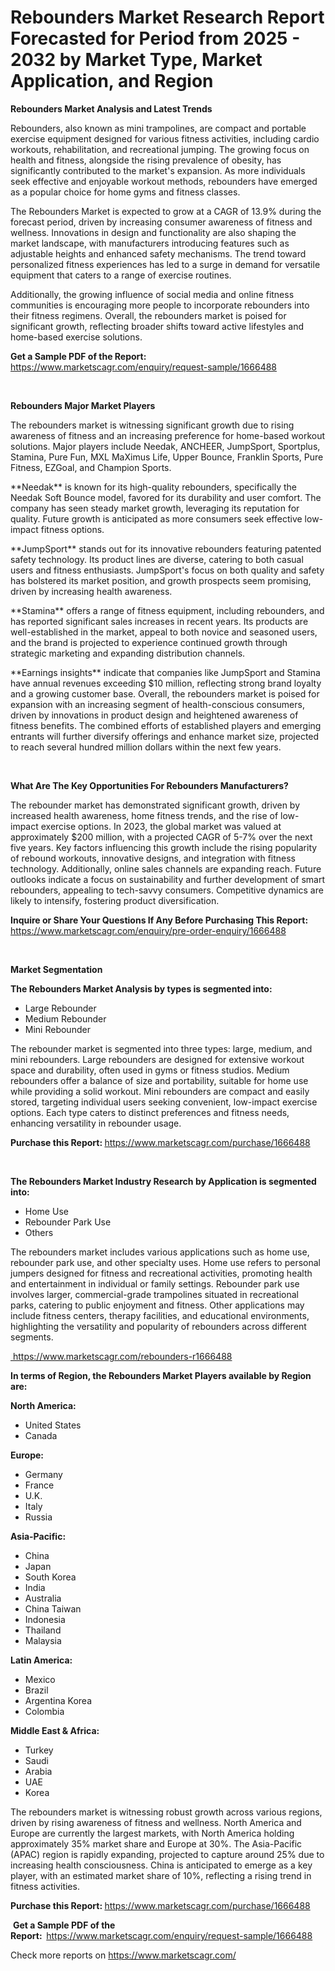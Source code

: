 <p><h1>Rebounders Market Research Report Forecasted for Period from 2025 -  2032 by Market Type, Market Application, and Region</h1></p><p><strong>Rebounders Market Analysis and Latest Trends</strong></p>
<p><p>Rebounders, also known as mini trampolines, are compact and portable exercise equipment designed for various fitness activities, including cardio workouts, rehabilitation, and recreational jumping. The growing focus on health and fitness, alongside the rising prevalence of obesity, has significantly contributed to the market's expansion. As more individuals seek effective and enjoyable workout methods, rebounders have emerged as a popular choice for home gyms and fitness classes.</p><p>The Rebounders Market is expected to grow at a CAGR of 13.9% during the forecast period, driven by increasing consumer awareness of fitness and wellness. Innovations in design and functionality are also shaping the market landscape, with manufacturers introducing features such as adjustable heights and enhanced safety mechanisms. The trend toward personalized fitness experiences has led to a surge in demand for versatile equipment that caters to a range of exercise routines. </p><p>Additionally, the growing influence of social media and online fitness communities is encouraging more people to incorporate rebounders into their fitness regimens. Overall, the rebounders market is poised for significant growth, reflecting broader shifts toward active lifestyles and home-based exercise solutions.</p></p>
<p><strong>Get a Sample PDF of the Report:&nbsp;</strong> <a href="https://www.marketscagr.com/enquiry/request-sample/1666488?utm_campaign=1126&utm_medium=2&utm_source=Github&utm_content=ia&utm_term=06032025&utm_id=rebounders">https://www.marketscagr.com/enquiry/request-sample/1666488</a></p>
<p>&nbsp;</p>
<p><strong>Rebounders Major Market Players</strong></p>
<p><p>The rebounders market is witnessing significant growth due to rising awareness of fitness and an increasing preference for home-based workout solutions. Major players include Needak, ANCHEER, JumpSport, Sportplus, Stamina, Pure Fun, MXL MaXimus Life, Upper Bounce, Franklin Sports, Pure Fitness, EZGoal, and Champion Sports.</p><p>**Needak** is known for its high-quality rebounders, specifically the Needak Soft Bounce model, favored for its durability and user comfort. The company has seen steady market growth, leveraging its reputation for quality. Future growth is anticipated as more consumers seek effective low-impact fitness options.</p><p>**JumpSport** stands out for its innovative rebounders featuring patented safety technology. Its product lines are diverse, catering to both casual users and fitness enthusiasts. JumpSport's focus on both quality and safety has bolstered its market position, and growth prospects seem promising, driven by increasing health awareness.</p><p>**Stamina** offers a range of fitness equipment, including rebounders, and has reported significant sales increases in recent years. Its products are well-established in the market, appeal to both novice and seasoned users, and the brand is projected to experience continued growth through strategic marketing and expanding distribution channels.</p><p>**Earnings insights** indicate that companies like JumpSport and Stamina have annual revenues exceeding $10 million, reflecting strong brand loyalty and a growing customer base. Overall, the rebounders market is poised for expansion with an increasing segment of health-conscious consumers, driven by innovations in product design and heightened awareness of fitness benefits. The combined efforts of established players and emerging entrants will further diversify offerings and enhance market size, projected to reach several hundred million dollars within the next few years.</p></p>
<p>&nbsp;</p>
<p><strong>What Are The Key Opportunities For Rebounders Manufacturers?</strong></p>
<p><p>The rebounder market has demonstrated significant growth, driven by increased health awareness, home fitness trends, and the rise of low-impact exercise options. In 2023, the global market was valued at approximately $200 million, with a projected CAGR of 5-7% over the next five years. Key factors influencing this growth include the rising popularity of rebound workouts, innovative designs, and integration with fitness technology. Additionally, online sales channels are expanding reach. Future outlooks indicate a focus on sustainability and further development of smart rebounders, appealing to tech-savvy consumers. Competitive dynamics are likely to intensify, fostering product diversification.</p></p>
<p><strong>Inquire or Share Your Questions If Any Before Purchasing This Report:</strong> <a href="https://www.marketscagr.com/enquiry/pre-order-enquiry/1666488?utm_campaign=1126&utm_medium=2&utm_source=Github&utm_content=ia&utm_term=06032025&utm_id=rebounders">https://www.marketscagr.com/enquiry/pre-order-enquiry/1666488</a></p>
<p>&nbsp;</p>
<p><strong>Market Segmentation</strong></p>
<p><strong>The Rebounders Market Analysis by types is segmented into:</strong></p>
<p><ul><li>Large Rebounder</li><li>Medium Rebounder</li><li>Mini Rebounder</li></ul></p>
<p><p>The rebounder market is segmented into three types: large, medium, and mini rebounders. Large rebounders are designed for extensive workout space and durability, often used in gyms or fitness studios. Medium rebounders offer a balance of size and portability, suitable for home use while providing a solid workout. Mini rebounders are compact and easily stored, targeting individual users seeking convenient, low-impact exercise options. Each type caters to distinct preferences and fitness needs, enhancing versatility in rebounder usage.</p></p>
<p><strong>Purchase this Report:&nbsp;</strong><a href="https://www.marketscagr.com/purchase/1666488?utm_campaign=1126&utm_medium=2&utm_source=Github&utm_content=ia&utm_term=06032025&utm_id=rebounders">https://www.marketscagr.com/purchase/1666488</a></p>
<p>&nbsp;</p>
<p><strong>The Rebounders Market Industry Research by Application is segmented into:</strong></p>
<p><ul><li>Home Use</li><li>Rebounder Park Use</li><li>Others</li></ul></p>
<p><p>The rebounders market includes various applications such as home use, rebounder park use, and other specialty uses. Home use refers to personal jumpers designed for fitness and recreational activities, promoting health and entertainment in individual or family settings. Rebounder park use involves larger, commercial-grade trampolines situated in recreational parks, catering to public enjoyment and fitness. Other applications may include fitness centers, therapy facilities, and educational environments, highlighting the versatility and popularity of rebounders across different segments.</p></p>
<p><a href="https://www.marketscagr.com/rebounders-r1666488?utm_campaign=1126&utm_medium=2&utm_source=Github&utm_content=ia&utm_term=06032025&utm_id=rebounders">&nbsp;https://www.marketscagr.com/rebounders-r1666488</a></p>
<p><strong>In terms of Region, the Rebounders Market Players available by Region are:</strong></p>
<p>
    <p> <strong> North America: </strong>
        <ul>
            <li>United States</li>
            <li>Canada</li>
        </ul>
        </p> 
    <p> <strong> Europe: </strong>
        <ul>
            <li>Germany</li>
            <li>France</li>
            <li>U.K.</li>
            <li>Italy</li>
            <li>Russia</li>
        </ul>
        </p> 
    <p> <strong> Asia-Pacific: </strong>
        <ul>
            <li>China</li>
            <li>Japan</li>
            <li>South Korea</li>
            <li>India</li>
            <li>Australia</li>
            <li>China Taiwan</li>
            <li>Indonesia</li>
            <li>Thailand</li>
            <li>Malaysia</li>
        </ul>
        </p> 
    <p> <strong> Latin America: </strong>
        <ul>
            <li>Mexico</li>
            <li>Brazil</li>
            <li>Argentina Korea</li>
            <li>Colombia</li>
        </ul>
        </p> 
    <p> <strong> Middle East & Africa: </strong>
        <ul>
            <li>Turkey</li>
            <li>Saudi</li>
            <li>Arabia</li>
            <li>UAE</li>
            <li>Korea</li>
        </ul>
    </p>
    </p>
<p><p>The rebounders market is witnessing robust growth across various regions, driven by rising awareness of fitness and wellness. North America and Europe are currently the largest markets, with North America holding approximately 35% market share and Europe at 30%. The Asia-Pacific (APAC) region is rapidly expanding, projected to capture around 25% due to increasing health consciousness. China is anticipated to emerge as a key player, with an estimated market share of 10%, reflecting a rising trend in fitness activities.</p></p>
<p><strong>Purchase this Report: </strong><a href="https://www.marketscagr.com/purchase/1666488?utm_campaign=1126&utm_medium=2&utm_source=Github&utm_content=ia&utm_term=06032025&utm_id=rebounders">https://www.marketscagr.com/purchase/1666488</a></p>
<p>&nbsp;<strong>Get a Sample PDF of the Report:&nbsp;&nbsp;</strong><a href="https://www.marketscagr.com/enquiry/request-sample/1666488?utm_campaign=1126&utm_medium=2&utm_source=Github&utm_content=ia&utm_term=06032025&utm_id=rebounders">https://www.marketscagr.com/enquiry/request-sample/1666488</a></p>
<p><strong></strong></p>
<p>Check more reports on <a href="https://www.marketscagr.com/?utm_campaign=1126&utm_medium=2&utm_source=Github&utm_content=ia&utm_term=06032025&utm_id=rebounders">https://www.marketscagr.com/</a></p>